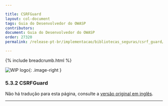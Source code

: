 ```yaml
---

title: CSRFGuard
layout: col-document
tags: Guia do Desenvolvedor do OWASP
contributors:
document: Guia do Desenvolvedor do OWASP
order: 27320
permalink: /release-pt-br/implementacao/bibliotecas_seguras/csrf_guard/

---
```


{% include breadcrumb.html %}

<style type="text/css">
.image-right {
  height: 180px;
  display: block;
  margin-left: auto;
  margin-right: auto;
  float: right;
}
</style>

![WIP logo](../../../assets/images/dg_wip.png "Trabalho em andamento"){: .image-right }

### 5.3.2 CSRFGuard

Não há tradução para esta página, consulte a [versão original em inglês][release070302].

----

[release070302]: https://github.com/OWASP/www-project-developer-guide/blob/main/draft/07-implementation/03-secure-libraries/02-csrf-guard.md
